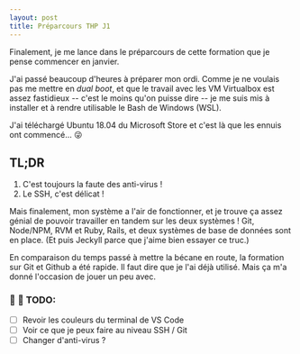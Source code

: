 ```yaml
---
layout: post
title: Préparcours THP J1
---
```


Finalement, je me lance dans le préparcours de cette formation que je pense commencer en janvier.

J'ai passé beaucoup d'heures à préparer mon ordi. Comme je ne voulais pas me mettre en *dual boot*, et que le travail avec les VM Virtualbox est assez fastidieux -- c'est le moins qu'on puisse dire -- je me suis mis à installer et à rendre utilisable le Bash de Windows (WSL).

J'ai téléchargé Ubuntu 18.04 du Microsoft Store  et c'est là que les ennuis ont commencé... :stuck_out_tongue_winking_eye: 

## TL;DR

1. C'est toujours la faute des anti-virus !
2. Le SSH, c'est délicat !

Mais finalement, mon système a l'air de fonctionner, et je trouve ça assez génial de pouvoir travailler en tandem sur les deux systèmes ! Git, Node/NPM, RVM et Ruby, Rails, et deux systèmes de base de données sont en place. (Et puis Jeckyll parce que j'aime bien essayer ce truc.)

En comparaison du temps passé à mettre la bécane en route, la formation sur Git et Github a été rapide. Il faut dire que je l'ai déjà utilisé. Mais ça m'a donné l'occasion de jouer un peu avec.

### 🧷 :pushpin: TODO: 

- [ ] Revoir les couleurs du terminal de VS Code
- [ ] Voir ce que je peux faire au niveau SSH / Git
- [ ] Changer d'anti-virus ?
